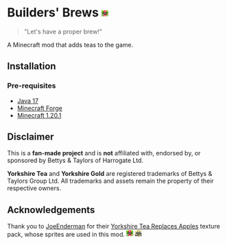 # Builders' Brews ![Box of Tea from Yorkshire](./src/main/resources/assets/buildersbrew/textures/item/tea_from_yorkshire.png)

> "Let's have a proper brew!"

A Minecraft mod that adds teas to the game.

## Installation

### Pre-requisites
- [Java 17](https://www.oracle.com/java/technologies/javase-jdk17-downloads.html)
- [Minecraft Forge](https://files.minecraftforge.net/)
- [Minecraft 1.20.1](https://www.minecraft.net/en-us/download/server)

## Disclaimer
This is a **fan-made project** and is **not** affiliated with, endorsed by, or sponsored by Bettys & Taylors of Harrogate Ltd.

**Yorkshire Tea** and **Yorkshire Gold** are registered trademarks of Bettys & Taylors Group Ltd. All trademarks and assets remain the property of their respective owners.

## Acknowledgements

Thank you to [JoeEnderman](https://www.planetminecraft.com/member/joeenderman/) for their [Yorkshire Tea Replaces Apples](https://www.planetminecraft.com/texture-pack/yorkshire-tea-replaces-apples/) texture pack, whose sprites are used in this mod. ![Box of Tea from Yorkshire](./src/main/resources/assets/buildersbrew/textures/item/tea_from_yorkshire.png) ![Golden Box of Tea from Yorkshire](./src/main/resources/assets/buildersbrew/textures/item/tea_from_yorkshire_gold.png)

